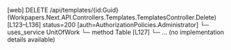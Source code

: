 [web] DELETE /api/templates/{id:Guid}  (Workpapers.Next.API.Controllers.Templates.TemplatesController.Delete)  [L123–L136] status=200 [auth=AuthorizationPolicies.Administrator]
  └─ uses_service UnitOfWork
    └─ method Table [L127]
      └─ ... (no implementation details available)


